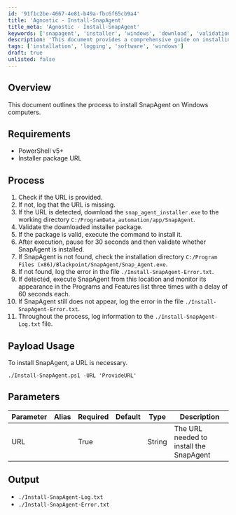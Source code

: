```yaml
---
id: '91f1c2be-4667-4e81-b49a-fbc6f65cb9a4'
title: 'Agnostic - Install-SnapAgent'
title_meta: 'Agnostic - Install-SnapAgent'
keywords: ['snapagent', 'installer', 'windows', 'download', 'validation', 'installation', 'logging']
description: 'This document provides a comprehensive guide on installing SnapAgent on Windows computers using a PowerShell script. It outlines the requirements, process, parameters, and expected outputs, ensuring users can successfully install SnapAgent by providing the necessary URL.'
tags: ['installation', 'logging', 'software', 'windows']
draft: true
unlisted: false
---
```


## Overview

This document outlines the process to install SnapAgent on Windows computers.

## Requirements

- PowerShell v5+
- Installer package URL

## Process

1. Check if the URL is provided.
2. If not, log that the URL is missing.
3. If the URL is detected, download the `snap_agent_installer.exe` to the working directory `C:/ProgramData_automation/app/SnapAgent`.
4. Validate the downloaded installer package.
5. If the package is valid, execute the command to install it.
6. After execution, pause for 30 seconds and then validate whether SnapAgent is installed.
7. If SnapAgent is not found, check the installation directory `C:/Program Files (x86)/Blackpoint/SnapAgent/Snap_Agent.exe`.
8. If not found, log the error in the file `./Install-SnapAgent-Error.txt`.
9. If detected, execute SnapAgent from this location and monitor its appearance in the Programs and Features list three times with a delay of 60 seconds each.
10. If SnapAgent still does not appear, log the error in the file `./Install-SnapAgent-Error.txt`.
11. Throughout the process, log information to the `./Install-SnapAgent-Log.txt` file.

## Payload Usage

To install SnapAgent, a URL is necessary.

```
./Install-SnapAgent.ps1 -URL 'ProvideURL'
```

## Parameters

| Parameter | Alias | Required | Default | Type   | Description                                           |
|-----------|-------|----------|---------|--------|-------------------------------------------------------|
| URL       |       | True     |         | String | The URL needed to install the SnapAgent               |

## Output

- `./Install-SnapAgent-Log.txt`
- `./Install-SnapAgent-Error.txt`



